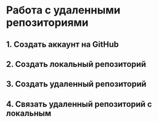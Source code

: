 # **Работа с удаленными репозиториями**
## 1. Создать аккаунт на  GitHub
## 2. Создать локальный репозиторий
## 3. Создать удаленный репозиторий
## 4. Связать удаленный репозиторий с локальным
